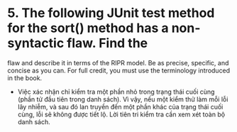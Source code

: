 # 5. The following JUnit test method for the sort() method has a non-syntactic flaw. Find the
flaw and describe it in terms of the RIPR model. Be as precise, specific, and concise as you
can. For full credit, you must use the terminology introduced in the book.

- Việc xác nhận chỉ kiểm tra một phần nhỏ trong trạng thái cuối cùng (phần tử đầu tiên trong danh sách). 
Vì vậy, nếu một kiểm thử làm mỗi lỗi lây nhiễm, và sau đó lan truyền đến một phần khác của trạng thái cuối 
cùng, lỗi sẽ không được tiết lộ. Lời tiên tri kiểm tra cần xem xét toàn bộ danh sách.
